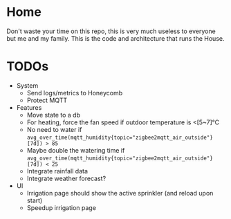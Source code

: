 # Home
Don't waste your time on this repo, this is very much useless to everyone but me and my family. This is the code and architecture that runs the House.

# TODOs
* System
  * Send logs/metrics to Honeycomb
  * Protect MQTT
* Features
  * Move state to a db
  * For heating, force the fan speed if outdoor temperature is <[5~7]°C
  * No need to water if `avg_over_time(mqtt_humidity{topic="zigbee2mqtt_air_outside"}[7d]) > 85`
  * Maybe double the watering time if `avg_over_time(mqtt_humidity{topic="zigbee2mqtt_air_outside"}[7d]) < 25`
  * Integrate rainfall data
  * Integrate weather forecast?
* UI
  * Irrigation page should show the active sprinkler (and reload upon start)
  * Speedup irrigation page
